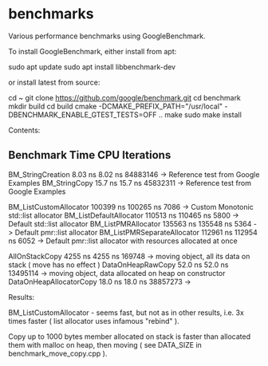 # benchmarks

Various performance benchmarks using GoogleBenchmark.


To install GoogleBenchmark, either install from apt:



sudo apt update
sudo apt install libbenchmark-dev

or install latest from source:

cd ~
git clone https://github.com/google/benchmark.git
cd benchmark
mkdir build
cd build
cmake -DCMAKE_PREFIX_PATH="/usr/local" -DBENCHMARK_ENABLE_GTEST_TESTS=OFF ..
make
sudo make install


Contents:

Benchmark                            Time             CPU   Iterations
----------------------------------------------------------------------
BM_StringCreation                 8.03 ns         8.02 ns     84883146   -> Reference test from Google Examples
BM_StringCopy                     15.7 ns         15.7 ns     45832311   -> Reference test from Google Examples

BM_ListCustomAllocator          100399 ns       100265 ns         7086   -> Custom Monotonic std::list allocator
BM_ListDefaultAllocator         110513 ns       110465 ns         5800   -> Default std::list allocator
BM_ListPMRAllocator             135563 ns       135548 ns         5364   -> Default pmr::list allocator
BM_ListPMRSeparateAllocator     112961 ns       112954 ns         6052   -> Default pmr::list allocator with resources allocated at once

AllOnStackCopy                    4255 ns         4255 ns       169748   -> moving object, all its data on stack ( move has no effect )
DataOnHeapRawCopy                 52.0 ns         52.0 ns     13495114   -> moving object, data allocated on heap on constructor
DataOnHeapAllocatorCopy           18.0 ns         18.0 ns     38857273   ->

Results:

BM_ListCustomAllocator - seems fast, but not as in other results, i.e. 3x times faster ( list allocator uses infamous "rebind" ).

Copy up to 1000 bytes member allocated on stack is faster than allocated them with malloc on heap, then moving ( see DATA_SIZE in benchmark_move_copy.cpp ).


